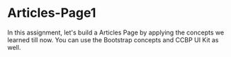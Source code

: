 # Articles-Page1
In this assignment, let's build a Articles Page by applying the concepts we learned till now. You can use the Bootstrap concepts and CCBP UI Kit as well.
